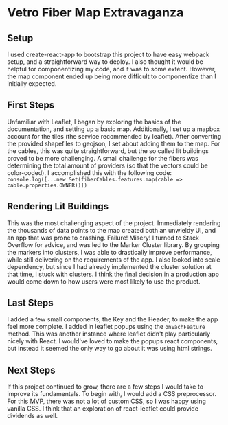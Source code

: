 # Vetro Fiber Map Extravaganza

## Setup
I used create-react-app to bootstrap this project to have easy webpack setup, and a straightforward way to deploy. I also thought it would be helpful for componentizing my code, and it was to some extent. However, the map component ended up being more difficult to componentize than I initially expected.

## First Steps
Unfamiliar with Leaflet, I began by exploring the basics of the documentation, and setting up a basic map. Additionally, I set up a mapbox account for the tiles (the service recommended by leaflet). After converting the provided shapefiles to geojson, I set about adding them to the map. For the cables, this was quite straightforward, but the so called lit buildings proved to be more challenging. A small challenge for the fibers was determining the total amount of providers (so that the vectors could be color-coded). I accomplished this with the following code:
``` console.log([...new Set(fiberCables.features.map(cable => cable.properties.OWNER))]) ```

## Rendering Lit Buildings
This was the most challenging aspect of the project. Immediately rendering the thousands of data points to the map created both an unwieldy UI, and an app that was prone to crashing. Failure! Misery! I turned to Stack Overflow for advice, and was led to the Marker Cluster library. By grouping the markers into clusters, I was able to drastically improve performance, while still delivering on the requirements of the app. I also looked into scale dependency, but since I had already implemented the cluster solution at that time, I stuck with clusters. I think the final decision in a production app would come down to how users were most likely to use the product.

## Last Steps
I added a few small components, the Key and the Header, to make the app feel more complete. I added in leaflet popups using the `onEachFeature` method. This was another instance where leaflet didn't play particularly nicely with React. I would've loved to make the popups react components, but instead it seemed the only way to go about it was using html strings.

## Next Steps
If this project continued to grow, there are a few steps I would take to improve its fundamentals. To begin with, I would add a CSS preprocessor. For this MVP, there was not a lot of custom CSS, so I was happy using vanilla CSS. I think that an exploration of react-leaflet could provide dividends as well.
